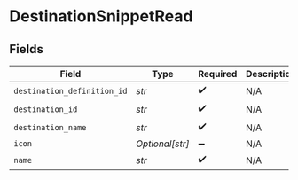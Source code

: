# DestinationSnippetRead


## Fields

| Field                       | Type                        | Required                    | Description                 |
| --------------------------- | --------------------------- | --------------------------- | --------------------------- |
| `destination_definition_id` | *str*                       | :heavy_check_mark:          | N/A                         |
| `destination_id`            | *str*                       | :heavy_check_mark:          | N/A                         |
| `destination_name`          | *str*                       | :heavy_check_mark:          | N/A                         |
| `icon`                      | *Optional[str]*             | :heavy_minus_sign:          | N/A                         |
| `name`                      | *str*                       | :heavy_check_mark:          | N/A                         |